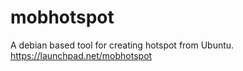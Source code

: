 # mobhotspot
A debian based tool for creating hotspot from Ubuntu.<br>
https://launchpad.net/mobhotspot

